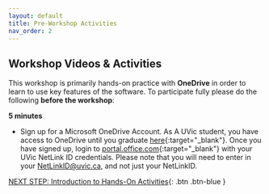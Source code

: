 ```yaml
---
layout: default
title: Pre-Workshop Activities
nav_order: 2
---
```

## Workshop Videos & Activities
This workshop is primarily hands-on practice with **OneDrive** in order to learn to use key features of the software. To participate fully please do the following **before the workshop**:

**5 minutes**<br>
- Sign up for a Microsoft OneDrive Account. As A UVic student, you have access to OneDrive until you graduate [here](https://onlineservices.uvic.ca/){:target="_blank"}. Once you have signed up, login to [portal.office.com](portal.office.com){:target="_blank"} with your UVic NetLink ID credentials. Please note that you will need to enter in your NetLinkID@uvic.ca, and not just your NetLinkID.

[NEXT STEP: Introduction to Hands-On Activities](activities-intro.html){: .btn .btn-blue }
